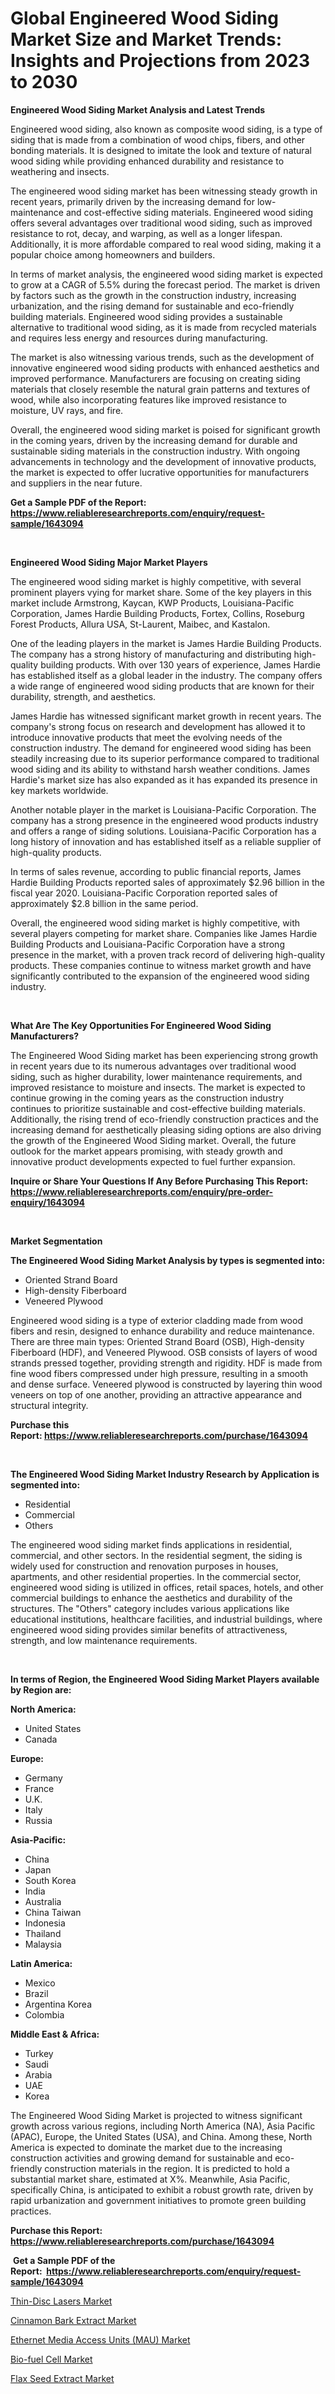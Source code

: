 <p><h1>Global Engineered Wood Siding Market Size and Market Trends: Insights and Projections from 2023 to 2030</h1></p><p><strong>Engineered Wood Siding Market Analysis and Latest Trends</strong></p>
<p><p>Engineered wood siding, also known as composite wood siding, is a type of siding that is made from a combination of wood chips, fibers, and other bonding materials. It is designed to imitate the look and texture of natural wood siding while providing enhanced durability and resistance to weathering and insects.</p><p>The engineered wood siding market has been witnessing steady growth in recent years, primarily driven by the increasing demand for low-maintenance and cost-effective siding materials. Engineered wood siding offers several advantages over traditional wood siding, such as improved resistance to rot, decay, and warping, as well as a longer lifespan. Additionally, it is more affordable compared to real wood siding, making it a popular choice among homeowners and builders.</p><p>In terms of market analysis, the engineered wood siding market is expected to grow at a CAGR of 5.5% during the forecast period. The market is driven by factors such as the growth in the construction industry, increasing urbanization, and the rising demand for sustainable and eco-friendly building materials. Engineered wood siding provides a sustainable alternative to traditional wood siding, as it is made from recycled materials and requires less energy and resources during manufacturing.</p><p>The market is also witnessing various trends, such as the development of innovative engineered wood siding products with enhanced aesthetics and improved performance. Manufacturers are focusing on creating siding materials that closely resemble the natural grain patterns and textures of wood, while also incorporating features like improved resistance to moisture, UV rays, and fire.</p><p>Overall, the engineered wood siding market is poised for significant growth in the coming years, driven by the increasing demand for durable and sustainable siding materials in the construction industry. With ongoing advancements in technology and the development of innovative products, the market is expected to offer lucrative opportunities for manufacturers and suppliers in the near future.</p></p>
<p><strong>Get a Sample PDF of the Report:&nbsp; <a href="https://www.reliableresearchreports.com/enquiry/request-sample/1643094">https://www.reliableresearchreports.com/enquiry/request-sample/1643094</a></strong></p>
<p>&nbsp;</p>
<p><strong>Engineered Wood Siding Major Market Players</strong></p>
<p><p>The engineered wood siding market is highly competitive, with several prominent players vying for market share. Some of the key players in this market include Armstrong, Kaycan, KWP Products, Louisiana-Pacific Corporation, James Hardie Building Products, Fortex, Collins, Roseburg Forest Products, Allura USA, St-Laurent, Maibec, and Kastalon. </p><p>One of the leading players in the market is James Hardie Building Products. The company has a strong history of manufacturing and distributing high-quality building products. With over 130 years of experience, James Hardie has established itself as a global leader in the industry. The company offers a wide range of engineered wood siding products that are known for their durability, strength, and aesthetics.</p><p>James Hardie has witnessed significant market growth in recent years. The company's strong focus on research and development has allowed it to introduce innovative products that meet the evolving needs of the construction industry. The demand for engineered wood siding has been steadily increasing due to its superior performance compared to traditional wood siding and its ability to withstand harsh weather conditions. James Hardie's market size has also expanded as it has expanded its presence in key markets worldwide.</p><p>Another notable player in the market is Louisiana-Pacific Corporation. The company has a strong presence in the engineered wood products industry and offers a range of siding solutions. Louisiana-Pacific Corporation has a long history of innovation and has established itself as a reliable supplier of high-quality products.</p><p>In terms of sales revenue, according to public financial reports, James Hardie Building Products reported sales of approximately $2.96 billion in the fiscal year 2020. Louisiana-Pacific Corporation reported sales of approximately $2.8 billion in the same period.</p><p>Overall, the engineered wood siding market is highly competitive, with several players competing for market share. Companies like James Hardie Building Products and Louisiana-Pacific Corporation have a strong presence in the market, with a proven track record of delivering high-quality products. These companies continue to witness market growth and have significantly contributed to the expansion of the engineered wood siding industry.</p></p>
<p>&nbsp;</p>
<p><strong>What Are The Key Opportunities For Engineered Wood Siding Manufacturers?</strong></p>
<p><p>The Engineered Wood Siding market has been experiencing strong growth in recent years due to its numerous advantages over traditional wood siding, such as higher durability, lower maintenance requirements, and improved resistance to moisture and insects. The market is expected to continue growing in the coming years as the construction industry continues to prioritize sustainable and cost-effective building materials. Additionally, the rising trend of eco-friendly construction practices and the increasing demand for aesthetically pleasing siding options are also driving the growth of the Engineered Wood Siding market. Overall, the future outlook for the market appears promising, with steady growth and innovative product developments expected to fuel further expansion.</p></p>
<p><strong>Inquire or Share Your Questions If Any Before Purchasing This Report: <a href="https://www.reliableresearchreports.com/enquiry/pre-order-enquiry/1643094">https://www.reliableresearchreports.com/enquiry/pre-order-enquiry/1643094</a></strong></p>
<p>&nbsp;</p>
<p><strong>Market Segmentation</strong></p>
<p><strong>The Engineered Wood Siding Market Analysis by types is segmented into:</strong></p>
<p><ul><li>Oriented Strand Board</li><li>High-density Fiberboard</li><li>Veneered Plywood</li></ul></p>
<p><p>Engineered wood siding is a type of exterior cladding made from wood fibers and resin, designed to enhance durability and reduce maintenance. There are three main types: Oriented Strand Board (OSB), High-density Fiberboard (HDF), and Veneered Plywood. OSB consists of layers of wood strands pressed together, providing strength and rigidity. HDF is made from fine wood fibers compressed under high pressure, resulting in a smooth and dense surface. Veneered plywood is constructed by layering thin wood veneers on top of one another, providing an attractive appearance and structural integrity.</p></p>
<p><strong>Purchase this Report:&nbsp;<a href="https://www.reliableresearchreports.com/purchase/1643094">https://www.reliableresearchreports.com/purchase/1643094</a></strong></p>
<p>&nbsp;</p>
<p><strong>The Engineered Wood Siding Market Industry Research by Application is segmented into:</strong></p>
<p><ul><li>Residential</li><li>Commercial</li><li>Others</li></ul></p>
<p><p>The engineered wood siding market finds applications in residential, commercial, and other sectors. In the residential segment, the siding is widely used for construction and renovation purposes in houses, apartments, and other residential properties. In the commercial sector, engineered wood siding is utilized in offices, retail spaces, hotels, and other commercial buildings to enhance the aesthetics and durability of the structures. The "Others" category includes various applications like educational institutions, healthcare facilities, and industrial buildings, where engineered wood siding provides similar benefits of attractiveness, strength, and low maintenance requirements.</p></p>
<p>&nbsp;</p>
<p><strong>In terms of Region, the Engineered Wood Siding Market Players available by Region are:</strong></p>
<p>
    <p> <strong> North America: </strong>
        <ul>
            <li>United States</li>
            <li>Canada</li>
        </ul>
        </p> 
    <p> <strong> Europe: </strong>
        <ul>
            <li>Germany</li>
            <li>France</li>
            <li>U.K.</li>
            <li>Italy</li>
            <li>Russia</li>
        </ul>
        </p> 
    <p> <strong> Asia-Pacific: </strong>
        <ul>
            <li>China</li>
            <li>Japan</li>
            <li>South Korea</li>
            <li>India</li>
            <li>Australia</li>
            <li>China Taiwan</li>
            <li>Indonesia</li>
            <li>Thailand</li>
            <li>Malaysia</li>
        </ul>
        </p> 
    <p> <strong> Latin America: </strong>
        <ul>
            <li>Mexico</li>
            <li>Brazil</li>
            <li>Argentina Korea</li>
            <li>Colombia</li>
        </ul>
        </p> 
    <p> <strong> Middle East & Africa: </strong>
        <ul>
            <li>Turkey</li>
            <li>Saudi</li>
            <li>Arabia</li>
            <li>UAE</li>
            <li>Korea</li>
        </ul>
    </p>
    </p>
<p><p>The Engineered Wood Siding Market is projected to witness significant growth across various regions, including North America (NA), Asia Pacific (APAC), Europe, the United States (USA), and China. Among these, North America is expected to dominate the market due to the increasing construction activities and growing demand for sustainable and eco-friendly construction materials in the region. It is predicted to hold a substantial market share, estimated at X%. Meanwhile, Asia Pacific, specifically China, is anticipated to exhibit a robust growth rate, driven by rapid urbanization and government initiatives to promote green building practices.</p></p>
<p><strong>Purchase this Report: <a href="https://www.reliableresearchreports.com/purchase/1643094">https://www.reliableresearchreports.com/purchase/1643094</a></strong></p>
<p>&nbsp;<strong>Get a Sample PDF of the Report:&nbsp;&nbsp;<a href="https://www.reliableresearchreports.com/enquiry/request-sample/1643094">https://www.reliableresearchreports.com/enquiry/request-sample/1643094</a></strong></p>
<p><strong></strong></p>
<p><p><a href="https://medium.com/@noewwade60/analyzing-thin-disc-lasers-market-global-industry-perspective-and-forecast-2023-to-2030-394a9db897de">Thin-Disc Lasers Market</a></p><p><a href="https://github.com/ambrozg/Market-Research-Report-List-1/blob/main/cinnamon-bark-extract-market.md">Cinnamon Bark Extract Market</a></p><p><a href="https://medium.com/@leonorhaley2009/ethernet-media-access-units-mau-market-exploring-market-share-market-trends-and-future-growth-a047b0e9d1df">Ethernet Media Access Units (MAU) Market</a></p><p><a href="https://medium.com/@sanju991215/bio-fuel-cell-market-research-report-its-history-and-forecast-2023-to-2030-0cf924eee5a8">Bio-fuel Cell Market</a></p><p><a href="https://github.com/dzharov81/Market-Research-Report-List-1/blob/main/flax-seed-extract-market.md">Flax Seed Extract Market</a></p></p>